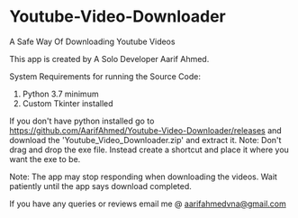 # Youtube-Video-Downloader
A Safe Way Of Downloading Youtube Videos

This app is created by A Solo Developer Aarif Ahmed.

System Requirements for running the Source Code:

1. Python 3.7 minimum
2. Custom Tkinter installed

If you don't have python installed go to https://github.com/AarifAhmed/Youtube-Video-Downloader/releases and download the 'Youtube_Video_Downloader.zip' and extract it. 
Note: Don't drag and drop the exe file. Instead create a shortcut and place it where you want the exe to be.

Note:
The app may stop responding when downloading the videos. Wait patiently until the app says download completed.

If you have any queries or reviews email me @ aarifahmedvna@gmail.com
